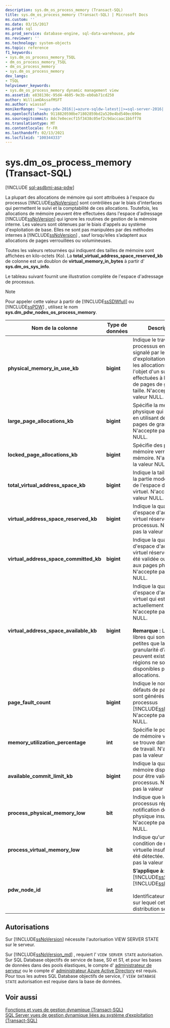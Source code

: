 ```yaml
---
description: sys.dm_os_process_memory (Transact-SQL)
title: sys.dm_os_process_memory (Transact-SQL) | Microsoft Docs
ms.custom: ''
ms.date: 03/15/2017
ms.prod: sql
ms.prod_service: database-engine, sql-data-warehouse, pdw
ms.reviewer: ''
ms.technology: system-objects
ms.topic: reference
f1_keywords:
- sys.dm_os_process_memory_TSQL
- dm_os_process_memory_TSQL
- dm_os_process_memory
- sys.dm_os_process_memory
dev_langs:
- TSQL
helpviewer_keywords:
- sys.dm_os_process_memory dynamic management view
ms.assetid: e838130c-95d4-4605-9e3b-eb0ab71cd250
author: WilliamDAssafMSFT
ms.author: wiassaf
monikerRange: '>=aps-pdw-2016||=azure-sqldw-latest||>=sql-server-2016||>=sql-server-linux-2017||=azuresqldb-mi-current'
ms.openlocfilehash: 9118820590be71802859bd2a520e4bd540ec690e
ms.sourcegitcommit: 8dc7e0ececf15f3438c05ef2c9daccaac1bbff78
ms.translationtype: MT
ms.contentlocale: fr-FR
ms.lasthandoff: 02/13/2021
ms.locfileid: "100344333"
---
```

# <a name="sysdm_os_process_memory-transact-sql"></a>sys.dm_os_process_memory (Transact-SQL)
[!INCLUDE [sql-asdbmi-asa-pdw](../../includes/applies-to-version/sql-asdbmi-asa-pdw.md)]

  La plupart des allocations de mémoire qui sont attribuées à l'espace du processus [!INCLUDE[ssNoVersion](../../includes/ssnoversion-md.md)] sont contrôlées par le biais d'interfaces qui permettent le suivi et la comptabilité de ces allocations. Toutefois, les allocations de mémoire peuvent être effectuées dans l'espace d'adressage [!INCLUDE[ssNoVersion](../../includes/ssnoversion-md.md)] qui ignore les routines de gestion de la mémoire interne. Les valeurs sont obtenues par le biais d'appels au système d'exploitation de base. Elles ne sont pas manipulées par des méthodes internes à [!INCLUDE[ssNoVersion](../../includes/ssnoversion-md.md)] , sauf lorsqu’elles s’adaptent aux allocations de pages verrouillées ou volumineuses.  
  
 Toutes les valeurs retournées qui indiquent des tailles de mémoire sont affichées en kilo-octets (Ko). La **total_virtual_address_space_reserved_kb** de colonne est un doublon de **virtual_memory_in_bytes** à partir d' **sys.dm_os_sys_info**.  
  
 Le tableau suivant fournit une illustration complète de l'espace d'adressage de processus.  
  
> [!NOTE]  
>  Pour appeler cette valeur à partir de [!INCLUDE[ssSDWfull](../../includes/sssdwfull-md.md)] ou [!INCLUDE[ssPDW](../../includes/sspdw-md.md)] , utilisez le nom **sys.dm_pdw_nodes_os_process_memory**.  
  
|Nom de la colonne|Type de données|Description|  
|-----------------|---------------|-----------------|  
|**physical_memory_in_use_kb**|**bigint**|Indique le travail de processus en Ko, tel que signalé par le système d'exploitation, ainsi que les allocations faisant l'objet d'un suivi effectuées à l'aide d'API de pages de grande taille. N'accepte pas la valeur NULL.|  
|**large_page_allocations_kb**|**bigint**|Spécifie la mémoire physique qui est allouée en utilisant des API de pages de grande taille. N'accepte pas la valeur NULL.|  
|**locked_page_allocations_kb**|**bigint**|Spécifie des pages mémoire verrouillées en mémoire. N'accepte pas la valeur NULL.|  
|**total_virtual_address_space_kb**|**bigint**|Indique la taille totale de la partie mode utilisateur de l'espace d'adressage virtuel. N'accepte pas la valeur NULL.|  
|**virtual_address_space_reserved_kb**|**bigint**|Indique la quantité totale d'espace d'adressage virtuel réservée par le processus. N'accepte pas la valeur NULL.|  
|**virtual_address_space_committed_kb**|**bigint**|Indique la quantité d'espace d'adressage virtuel réservée qui a été validée ou mappée aux pages physiques. N'accepte pas la valeur NULL.|  
|**virtual_address_space_available_kb**|**bigint**|Indique la quantité d'espace d'adressage virtuel qui est actuellement disponible. N'accepte pas la valeur NULL.<br /><br /> **Remarque :** Les régions libres qui sont plus petites que la granularité d’allocation peuvent exister. Ces régions ne sont pas disponibles pour les allocations.|  
|**page_fault_count**|**bigint**|Indique le nombre de défauts de page qui sont générés par le processus [!INCLUDE[ssNoVersion](../../includes/ssnoversion-md.md)]. N'accepte pas la valeur NULL.|  
|**memory_utilization_percentage**|**int**|Spécifie le pourcentage de mémoire validée qui se trouve dans la plage de travail. N'accepte pas la valeur NULL.|  
|**available_commit_limit_kb**|**bigint**|Indique la quantité de mémoire disponible pour être validée par le processus. N'accepte pas la valeur NULL.|  
|**process_physical_memory_low**|**bit**|Indique que le processus répond à une notification de mémoire physique insuffisante. N'accepte pas la valeur NULL.|  
|**process_virtual_memory_low**|**bit**|Indique qu'une condition de mémoire virtuelle insuffisante a été détectée. N'accepte pas la valeur NULL.|  
|**pdw_node_id**|**int**|**S’applique à**: [!INCLUDE[ssSDWfull](../../includes/sssdwfull-md.md)] , [!INCLUDE[ssPDW](../../includes/sspdw-md.md)]<br /><br /> Identificateur du nœud sur lequel cette distribution se trouve.|  
  
## <a name="permissions"></a>Autorisations  
 Sur [!INCLUDE[ssNoVersion](../../includes/ssnoversion-md.md)] nécessite l'autorisation VIEW SERVER STATE sur le serveur.  
  
Sur [!INCLUDE[ssNoVersion_md](../../includes/ssnoversion-md.md)] , requiert l' `VIEW SERVER STATE` autorisation.   
Sur SQL Database objectifs de service de base, S0 et S1, et pour les bases de données dans des pools élastiques, le compte d' [administrateur de serveur](https://docs.microsoft.com/azure/azure-sql/database/logins-create-manage#existing-logins-and-user-accounts-after-creating-a-new-database) ou le compte d' [administrateur Azure Active Directory](https://docs.microsoft.com/azure/azure-sql/database/authentication-aad-overview#administrator-structure) est requis. Pour tous les autres SQL Database objectifs de service, l' `VIEW DATABASE STATE` autorisation est requise dans la base de données.   
  
## <a name="see-also"></a>Voir aussi  
 [Fonctions et vues de gestion dynamique &#40;Transact-SQL&#41;](~/relational-databases/system-dynamic-management-views/system-dynamic-management-views.md)   
 [SQL Server vues de gestion dynamique liées au système d’exploitation &#40;Transact-SQL&#41;](../../relational-databases/system-dynamic-management-views/sql-server-operating-system-related-dynamic-management-views-transact-sql.md)  
  
  


